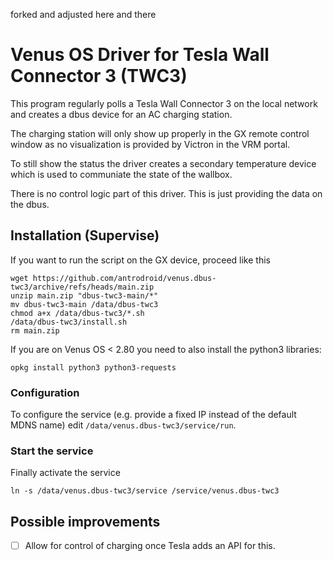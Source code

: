 forked and adjusted here and there

# Venus OS Driver for Tesla Wall Connector 3 (TWC3)

This program regularly polls a Tesla Wall Connector 3 on the
local network and creates a dbus device for an AC charging
station.

The charging station will only show up properly in the GX remote
control window as no visualization is provided by Victron in
the VRM portal.

To still show the status the driver creates a secondary
temperature device which is used to communiate the state of
the wallbox.

There is no control logic part of this driver. This is just
providing the data on the dbus.

## Installation (Supervise)

If you want to run the script on the GX device, proceed like
this 
```
wget https://github.com/antrodroid/venus.dbus-twc3/archive/refs/heads/main.zip
unzip main.zip "dbus-twc3-main/*"
mv dbus-twc3-main /data/dbus-twc3
chmod a+x /data/dbus-twc3/*.sh
/data/dbus-twc3/install.sh
rm main.zip
```

If you are on Venus OS < 2.80 you need to also install the
python3 libraries:
```
opkg install python3 python3-requests
```

### Configuration

To configure the service (e.g. provide a fixed IP instead of
the default MDNS name) edit `/data/venus.dbus-twc3/service/run`.

### Start the service

Finally activate the service
```
ln -s /data/venus.dbus-twc3/service /service/venus.dbus-twc3
```


## Possible improvements

- [ ] Allow for control of charging once Tesla adds an API for this.
